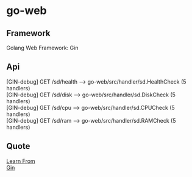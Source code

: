 # go-web

## Framework
Golang Web Framework: Gin

## Api

[GIN-debug] GET    /sd/health                --> go-web/src/handler/sd.HealthCheck (5 handlers)  
[GIN-debug] GET    /sd/disk                  --> go-web/src/handler/sd.DiskCheck (5 handlers)  
[GIN-debug] GET    /sd/cpu                   --> go-web/src/handler/sd.CPUCheck (5 handlers)  
[GIN-debug] GET    /sd/ram                   --> go-web/src/handler/sd.RAMCheck (5 handlers)  

## Quote

[Learn From](https://github.com/WeisonWei/apiserver_demos)  
[Gin](https://www.jianshu.com/p/a31e4ee25305)